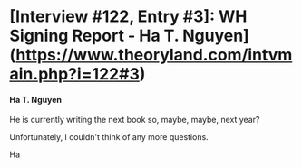 # [Interview #122, Entry #3]: WH Signing Report - Ha T. Nguyen](https://www.theoryland.com/intvmain.php?i=122#3)

#### Ha T. Nguyen

He is currently writing the next book so, maybe, maybe, next year?

Unfortunately, I couldn't think of any more questions.

Ha

